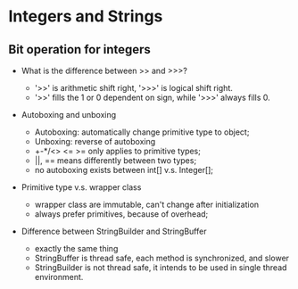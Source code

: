 # Integers and Strings

## Bit operation for integers

- What is the difference between >> and >>>?
    - '>>' is arithmetic shift right, '>>>' is logical shift right.
    - '>>' fills the 1 or 0 dependent on sign, while '>>>' always fills 0.
    
- Autoboxing and unboxing
    - Autoboxing: automatically change primitive type to object;
    - Unboxing: reverse of autoboxing
    - +-*/<> <= >= only applies to primitive types;
    - ||, == means differently between two types;
    - no autoboxing exists between int[] v.s. Integer[];

- Primitive type v.s. wrapper class
    - wrapper class are immutable, can't change after initialization
    - always prefer primitives, because of overhead;   
     
- Difference between StringBuilder and StringBuffer
    - exactly the same thing
    - StringBuffer is thread safe, each method is synchronized, and slower
    - StringBuilder is not thread safe, it intends to be used in single thread environment.
    
    